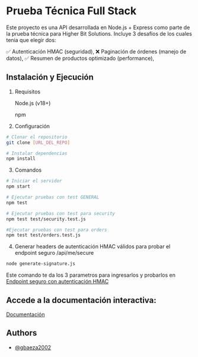 # Prueba Técnica Full Stack

Este proyecto es una API desarrollada en Node.js + Express como parte de la prueba técnica para Higher Bit Solutions. Incluye 3 desafíos de los cuales tenia que elegir dos:

✅ Autenticación HMAC (seguridad),
❌ Paginación de órdenes (manejo de datos),
✅ Resumen de productos optimizado (performance),




## Instalación y Ejecución

1. Requisitos

    Node.js (v18+)

    npm

2. Configuración

```bash
# Clonar el repositorio
git clone [URL_DEL_REPO]

# Instalar dependencias
npm install

```
3. Comandos

```bash
# Iniciar el servidor
npm start	

# Ejecutar pruebas con test GENERAL
npm test

# Ejecutar pruebas con test para security
npm test test/security.test.js

#Ejecutar pruebas con test para orders
npm test test/orders.test.js
```

4. Generar headers de autenticación HMAC válidos para probar el endpoint seguro /api/me/secure

```bash
node generate-signature.js
```

Este comando te da los 3 parametros para ingresarlos y probarlos en [Endpoint seguro con autenticación HMAC](http://localhost:3000/api-docs)

## Accede a la documentación interactiva:

[Documentación](http://localhost:3000/api-docs)

## Authors

- [@gbaeza2002](hhttps://github.com/gbaeza2002)

